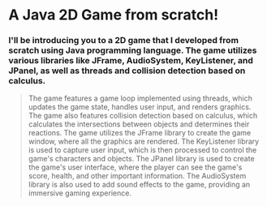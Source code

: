 # A Java 2D Game from scratch! 

### I'll be introducing you to a 2D game that I developed from scratch using Java programming language. The game utilizes various libraries like JFrame, AudioSystem, KeyListener, and JPanel, as well as threads and collision detection based on calculus.
> The game features a game loop implemented using threads, which updates the game state, handles user input, and renders graphics. The game also features collision detection based on calculus, which calculates the intersections between objects and determines their reactions.
> The game utilizes the JFrame library to create the game window, where all the graphics are rendered. The KeyListener library is used to capture user input, which is then processed to control the game's characters and objects.
> The JPanel library is used to create the game's user interface, where the player can see the game's score, health, and other important information. The AudioSystem library is also used to add sound effects to the game, providing an immersive gaming experience.
